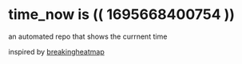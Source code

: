 # time_now is (( 1695668400754 ))

an automated repo that shows the currnent time

inspired by [breakingheatmap](https://github.com/breakingheatmap/breakingheatmap)